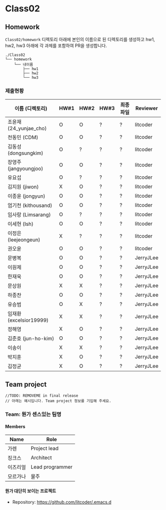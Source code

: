 # Class02


## Homework
`Class02/homework` 디렉토리 아래에 본인의 이름으로 된 디렉토리를 생성하고 hw1, hw2, hw3 아래에 각 과제를 포함하여 PR을 생성합니다.

```
./Class02
└── homework
    └── 내이름
        ├── hw1
        ├── hw2
        └── hw3
```

### 제출현황
| 이름 (디렉토리)           | HW#1 | HW#2 | HW#3 | 최종 파일 | Reviewer |
|------------------------|------|------|------|----------|----------|
| 조윤재 (24_yunjae_cho)  | O | O | ? | ? | litcoder |
| 천동민 (CDM)            | O | O | ? | ? | litcoder |
| 김동성 (dongsungkim)    | O | ? | ? | ? | litcoder |
| 장영주 (jangyoungjoo)   | O | O | ? | ? | litcoder |
| 유요섭                  | O | ? | ? | ? | litcoder |
| 김지원 (jiwon)          | X | O | ? | ? | litcoder |
| 이종윤 (jongyun)        | O | O | ? | ? | litcoder |
| 엄기천 (kithousand)     | O | O | ? | ? | litcoder |
| 임사랑 (Limsarang)      | O | ? | ? | ? | litcoder |
| 이세현 (Ish)            | O | O | ? | ? | litcoder |
| 이정은 (leejeongeun)    | X | ? | ? | ? | litcoder |
| 권오윤                  | O | O | ? | ? | litcoder |
| 문병복                  | O | O | ? | ? | JerryJLee |
| 이원제                  | O | O | ? | ? | JerryJLee |
| 한재욱                  | O | O | ? | ? | JerryJLee |
| 문상원                  | X | X | ? | ? | JerryJLee |
| 하종찬                  | O | O | ? | ? | JerryJLee |
| 유승범                  | O | X | ? | ? | JerryJLee |
| 임재환 (excelsior19999) | X | X | ? | ? | JerryJLee |
| 정해영                  | X | O | ? | ? | JerryJLee |
| 김준호 (jun-ho-kim)     | O | O | ? | ? | JerryJLee |
| 이송이                  | X | X | ? | ? | JerryJLee |
| 박지훈                  | X | O | ? | ? | JerryJLee |
| 김정균                  | X | O | ? | ? | JerryJLee |


## Team project

```
//TODO: REMOVEME in final release
// 아래는 예시입니다. Team project 정보를 기입해 주세요.
```

### Team: 뭔가 센스있는 팀명
#### Members

| Name | Role |
|----|----|
| 가렌 | Project lead |
| 징크스 | Architect |
| 이즈리얼 | Lead programmer |
| 모르가나 | 물주 |

#### 뭔가 대단히 보이는 프로젝트
  * Repository: https://github.com/litcoder/.emacs.d
